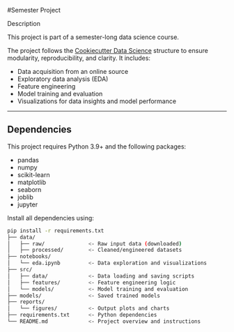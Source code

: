 #Semester Project

Description

This project is part of a semester-long data science course.

The project follows the [Cookiecutter Data Science](https://drivendata.github.io/cookiecutter-data-science/) structure to ensure modularity, reproducibility, and clarity. It includes:

- Data acquisition from an online source
- Exploratory data analysis (EDA)
- Feature engineering
- Model training and evaluation
- Visualizations for data insights and model performance

---

##  Dependencies

This project requires Python 3.9+ and the following packages:

- pandas
- numpy
- scikit-learn
- matplotlib
- seaborn
- joblib
- jupyter

Install all dependencies using:

```bash
pip install -r requirements.txt
├── data/
│   ├── raw/              <- Raw input data (downloaded)
│   ├── processed/        <- Cleaned/engineered datasets
├── notebooks/
│   └── eda.ipynb         <- Data exploration and visualizations
├── src/
│   ├── data/             <- Data loading and saving scripts
│   ├── features/         <- Feature engineering logic
│   └── models/           <- Model training and evaluation
├── models/               <- Saved trained models
├── reports/
│   └── figures/          <- Output plots and charts
├── requirements.txt      <- Python dependencies
└── README.md             <- Project overview and instructions


